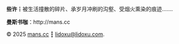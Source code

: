 <strong>些许</strong>┇被生活撞散的碎片、承岁月冲刷的沟壑、受烟火熏染的痕迹.......
<p><strong>曼斯书咖</strong>：http://mans.cc</p>
<p>&copy; 2025 <a href="http://mans.cc">mans.cc</a> ┇ <a href="mailto:lidoxu@lidoxu.com" target="_blank">lidoxu@lidoxu.com</a>.</p>
